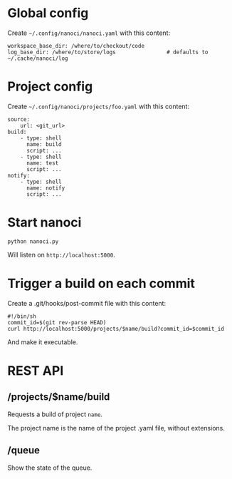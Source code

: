 # Global config

Create `~/.config/nanoci/nanoci.yaml` with this content:

    workspace_base_dir: /where/to/checkout/code
    log_base_dir: /where/to/store/logs                # defaults to ~/.cache/nanoci/log

# Project config

Create `~/.config/nanoci/projects/foo.yaml` with this content:

    source:
        url: <git_url>
    build:
        - type: shell
          name: build
          script: ...
        - type: shell
          name: test
          script: ...
    notify:
        - type: shell
          name: notify
          script: ...

# Start nanoci

`python nanoci.py`

Will listen on `http://localhost:5000`.

# Trigger a build on each commit

Create a .git/hooks/post-commit file with this content:

    #!/bin/sh
    commit_id=$(git rev-parse HEAD)
    curl http://localhost:5000/projects/$name/build?commit_id=$commit_id

And make it executable.

# REST API

## /projects/$name/build

Requests a build of project `name`.

The project name is the name of the project .yaml file, without extensions.

## /queue

Show the state of the queue.
